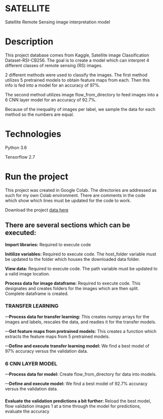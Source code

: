 # SATELLITE

Satellite Remote Sensing image interpretation model 

# Description 
This project database comes from Kaggle, Satellite image Classification Dataset-RSI-CB256. The goal is to create a model which can interpret 4 different classes of remote sensing (RS) images.

2 different methods were used to classify the images. The first method utilizes 5 pretrained models to obtain feature maps from each. Then this info is fed into a model for an accuracy of 97%.

The second method utilizes image flow_from_directory to feed images into a 6 CNN layer model for an accuracy of 92.7%.

Because of the inequality of images per label, we sample the data for each method so the numbers are equal.

# Technologies 
Python 3.6

Tensorflow 2.7

# Run the project
This project was created in Google Colab. The directories are addressed as such for my own Colab environment. There are comments in the code which show which lines must be updated for the code to work.

Download the project [data here](https://www.kaggle.com/mahmoudreda55/satellite-image-classification)

## There are several sections which can be executed:
**Import libraries:** Required to execute code

**Initilize variables:**  Required to execute code. The host_folder variable must be updated to the folder which houses the downloaded data folder.

**View data:** Required to execute code. The path variable must be updated to a valid image location.

**Process data for image dataframe:** Required to execute code. This designates and creates folders for the images which are then split. Complete dataframe is created.

### TRANSFER LEARNING
**--Process data for transfer learning:** This creates numpy arrays for the images and labels, rescales the data, and readies it for the transfer models.

**--Get feature maps from pretrained models:**  This creates a function which extracts the feature maps from 5 pretrained models.

**--Define and execute transfer learning model:** We find a best model of 97% accuracy versus the validation data.

### 6 CNN LAYER MODEL
**--Process data for model:** Create flow_from_directory for data into models.

**--Define and execute model:** We find a best model of 92.7% accuracy versus the validation data.
###

**Evaluate the validation predictions a bit further:**  Reload the best model, flow validation images 1 at a time through the model for predictions, evaluate the accuracy
